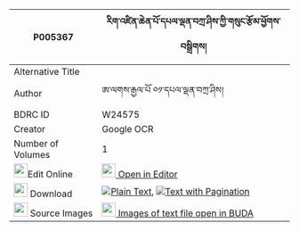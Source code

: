 |P005367|རིག་འཛིན་ཆེན་པོ་དཔལ་ལྡན་བཀྲ་ཤིས་ཀྱི་གསུང་རྩོམ་ཕྱོགས་བསྒྲིགས། 
| --- | --- 
|Alternative Title |
|Author| ཨ་ལགས་རྒྱལ་པོ ༠༡་དཔལ་ལྡན་བཀྲ་ཤིས།
|BDRC ID | W24575
|Creator | Google OCR
|Number of Volumes| 1
|<img width="25" src="https://img.icons8.com/color/25/000000/edit-property.png">Edit Online| [<img width="25" src="https://avatars.githubusercontent.com/u/45091458?s=200&v=4"> Open in Editor](http://editor.openpecha.org/P005367)
|<img width="25" src="https://img.icons8.com/fluent/48/000000/download-2.png"/>  Download | [![](https://img.icons8.com/color/20/000000/txt.png)Plain Text](https://github.com/Openpecha/P005367/releases/download/v1/rigdzin_chenpo_palden_tashi_ky_plain_P005367.zip), [![](https://img.icons8.com/color/20/000000/txt.png)Text with Pagination](https://github.com/Openpecha/P005367/releases/download/v1/rigdzin_chenpo_palden_tashi_ky_pages_P005367.zip)
|<img width="25" src="https://img.icons8.com/plasticine/100/000000/pictures-folder.png"/>  Source Images | [<img width="25" src="https://library.bdrc.io/icons/BUDA-small.svg"> Images of text file open in BUDA](https://library.bdrc.io/show/bdr:W24575)